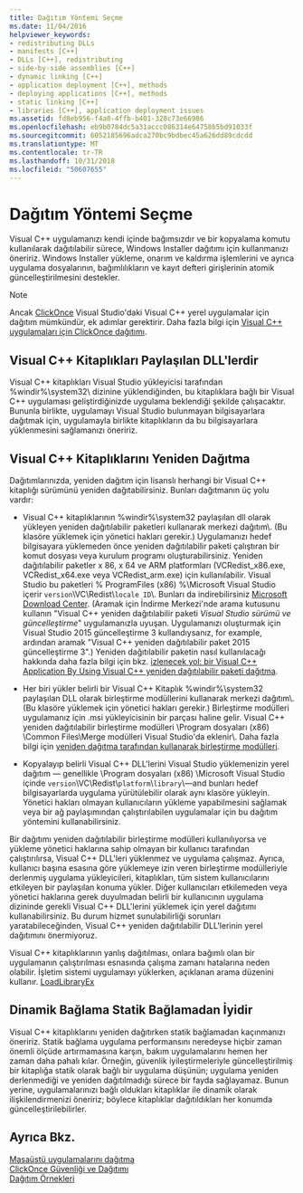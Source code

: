 ```yaml
---
title: Dağıtım Yöntemi Seçme
ms.date: 11/04/2016
helpviewer_keywords:
- redistributing DLLs
- manifests [C++]
- DLLs [C++], redistributing
- side-by-side assemblies [C++]
- dynamic linking [C++]
- application deployment [C++], methods
- deploying applications [C++], methods
- static linking [C++]
- libraries [C++], application deployment issues
ms.assetid: fd8eb956-f4a0-4ffb-b401-328c73e66986
ms.openlocfilehash: eb9b0784dc5a31accc086314e64758b5bd91033f
ms.sourcegitcommit: 6052185696adca270bc9bdbec45a626dd89cdcdd
ms.translationtype: MT
ms.contentlocale: tr-TR
ms.lasthandoff: 10/31/2018
ms.locfileid: "50607655"
---
```

# <a name="choosing-a-deployment-method"></a>Dağıtım Yöntemi Seçme

Visual C++ uygulamanızı kendi içinde bağımsızdır ve bir kopyalama komutu kullanılarak dağıtılabilir sürece, Windows Installer dağıtımı için kullanmanızı öneririz. Windows Installer yükleme, onarım ve kaldırma işlemlerini ve ayrıca uygulama dosyalarının, bağımlılıkların ve kayıt defteri girişlerinin atomik güncelleştirilmesini destekler. 

> [!NOTE]
>  Ancak [ClickOnce](/visualstudio/deployment/clickonce-security-and-deployment) Visual Studio'daki Visual C++ yerel uygulamalar için dağıtım mümkündür, ek adımlar gerektirir. Daha fazla bilgi için [Visual C++ uygulamaları için ClickOnce dağıtımı](../ide/clickonce-deployment-for-visual-cpp-applications.md).

## <a name="visual-c-libraries-are-shared-dlls"></a>Visual C++ Kitaplıkları Paylaşılan DLL'lerdir

Visual C++ kitaplıkları Visual Studio yükleyicisi tarafından %windir%\system32\ dizinine yüklendiğinden, bu kitaplıklara bağlı bir Visual C++ uygulaması geliştirdiğinizde uygulama beklendiği şekilde çalışacaktır. Bununla birlikte, uygulamayı Visual Studio bulunmayan bilgisayarlara dağıtmak için, uygulamayla birlikte kitaplıkların da bu bilgisayarlara yüklenmesini sağlamanızı öneririz.

## <a name="redistributing-visual-c-libraries"></a>Visual C++ Kitaplıklarını Yeniden Dağıtma

Dağıtımlarınızda, yeniden dağıtım için lisanslı herhangi bir Visual C++ kitaplığı sürümünü yeniden dağıtabilirsiniz. Bunları dağıtmanın üç yolu vardır:

- Visual C++ kitaplıklarının %windir%\system32 paylaşılan dll olarak yükleyen yeniden dağıtılabilir paketleri kullanarak merkezi dağıtım\\. (Bu klasöre yüklemek için yönetici hakları gerekir.) Uygulamanızı hedef bilgisayara yüklemeden önce yeniden dağıtılabilir paketi çalıştıran bir komut dosyası veya kurulum programı oluşturabilirsiniz. Yeniden dağıtılabilir paketler x 86, x 64 ve ARM platformları (VCRedist_x86.exe, VCRedist_x64.exe veya VCRedist_arm.exe) için kullanılabilir. Visual Studio bu paketleri % ProgramFiles (x86) %\Microsoft Visual Studio içerir `version`\VC\Redist\\`locale ID`\\. Bunları da indirebilirsiniz [Microsoft Download Center](http://go.microsoft.com/fwlink/p/?linkid=132793). (Aramak için İndirme Merkezi'nde arama kutusunu kullanın "Visual C++ yeniden dağıtılabilir paketi *Visual Studio sürümü ve güncelleştirme*" uygulamanızla uyuşan. Uygulamanızı oluşturmak için Visual Studio 2015 güncelleştirme 3 kullandıysanız, for example, ardından aramak "Visual C++ yeniden dağıtılabilir paket 2015 güncelleştirme 3".) Yeniden dağıtılabilir paketin nasıl kullanılacağı hakkında daha fazla bilgi için bkz. [izlenecek yol: bir Visual C++ Application By Using Visual C++ yeniden dağıtılabilir paketi dağıtma](../ide/deploying-visual-cpp-application-by-using-the-vcpp-redistributable-package.md).

- Her biri yükler belirli bir Visual C++ Kitaplık %windir%\system32 paylaşılan DLL olarak birleştirme modüllerini kullanarak merkezi dağıtım\\. (Bu klasöre yüklemek için yönetici hakları gerekir.) Birleştirme modülleri uygulamanız için .msi yükleyicisinin bir parçası haline gelir. Visual C++ yeniden dağıtılabilir birleştirme modülleri \Program dosyaları (x86) \Common Files\Merge modülleri Visual Studio'da eklenir\\. Daha fazla bilgi için [yeniden dağıtma tarafından kullanarak birleştirme modülleri](../ide/redistributing-components-by-using-merge-modules.md).

- Kopyalayıp belirli Visual C++ DLL'lerini Visual Studio yüklemenizin yerel dağıtım — genellikle \Program dosyaları (x86) \Microsoft Visual Studio içinde `version`\VC\Redist\\`platform`\\`library`\—and bunları hedef bilgisayarlarda uygulama yürütülebilir olarak aynı klasöre yükleyin. Yönetici hakları olmayan kullanıcıların yükleme yapabilmesini sağlamak veya bir ağ paylaşımından çalıştırılabilen uygulamalar için bu dağıtım yöntemini kullanabilirsiniz.

Bir dağıtımı yeniden dağıtılabilir birleştirme modülleri kullanılıyorsa ve yükleme yönetici haklarına sahip olmayan bir kullanıcı tarafından çalıştırılırsa, Visual C++ DLL'leri yüklenmez ve uygulama çalışmaz. Ayrıca, kullanıcı başına esasına göre yüklemeye izin veren birleştirme modülleriyle derlenmiş uygulama yükleyicileri, kitaplıkları, tüm sistem kullanıcılarını etkileyen bir paylaşılan konuma yükler. Diğer kullanıcıları etkilemeden veya yönetici haklarına gerek duyulmadan belirli bir kullanıcının uygulama dizininde gerekli Visual C++ DLL'lerini yüklemek için yerel dağıtımı kullanabilirsiniz. Bu durum hizmet sunulabilirliği sorunları yaratabileceğinden, Visual C++ yeniden dağıtılabilir DLL'lerinin yerel dağıtımını önermiyoruz.

Visual C++ kitaplıklarının yanlış dağıtılması, onlara bağımlı olan bir uygulamanın çalıştırılması esnasında çalışma zamanı hatalarına neden olabilir. İşletim sistemi uygulamayı yüklerken, açıklanan arama düzenini kullanır. [LoadLibraryEx](http://go.microsoft.com/fwlink/p/?linkid=132792)

## <a name="dynamic-linking-is-better-than-static-linking"></a>Dinamik Bağlama Statik Bağlamadan İyidir

Visual C++ kitaplıklarını yeniden dağıtırken statik bağlamadan kaçınmanızı öneririz. Statik bağlama uygulama performansını neredeyse hiçbir zaman önemli ölçüde artırmamasına karşın, bakım uygulamalarını hemen her zaman daha pahalı kılar. Örneğin, güvenlik iyileştirmeleriyle güncelleştirilmiş bir kitaplığa statik olarak bağlı bir uygulama düşünün; uygulama yeniden derlenmediği ve yeniden dağıtılmadığı sürece bir fayda sağlayamaz. Bunun yerine, uygulamalarınızı bağlı oldukları kitaplıklar ile dinamik olarak ilişkilendirmenizi öneririz; böylece kitaplıklar dağıtıldıkları her konumda güncelleştirilebilirler.

## <a name="see-also"></a>Ayrıca Bkz.

[Masaüstü uygulamalarını dağıtma](../ide/deploying-native-desktop-applications-visual-cpp.md)<br>
[ClickOnce Güvenliği ve Dağıtımı](/visualstudio/deployment/clickonce-security-and-deployment)<br>
[Dağıtım Örnekleri](../ide/deployment-examples.md)